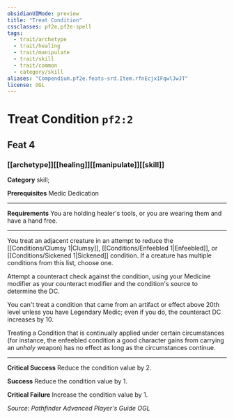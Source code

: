 ```yaml
---
obsidianUIMode: preview
title: "Treat Condition"
cssclasses: pf2e,pf2e-spell
tags:
  - trait/archetype
  - trait/healing
  - trait/manipulate
  - trait/skill
  - trait/common
  - category/skill
aliases: "Compendium.pf2e.feats-srd.Item.rfnEcjxIFqwlJwJT"
license: OGL
---
```

# Treat Condition `pf2:2`
## Feat 4
### [[archetype]][[healing]][[manipulate]][[skill]]

**Category** skill; 



**Prerequisites** Medic Dedication
* * *
**Requirements** You are holding healer's tools, or you are wearing them and have a hand free.

* * *

You treat an adjacent creature in an attempt to reduce the [[Conditions/Clumsy 1|Clumsy]], [[Conditions/Enfeebled 1|Enfeebled]], or [[Conditions/Sickened 1|Sickened]] condition. If a creature has multiple conditions from this list, choose one.

Attempt a counteract check against the condition, using your Medicine modifier as your counteract modifier and the condition's source to determine the DC.

You can't treat a condition that came from an artifact or effect above 20th level unless you have Legendary Medic; even if you do, the counteract DC increases by 10.

Treating a Condition that is continually applied under certain circumstances (for instance, the enfeebled condition a good character gains from carrying an _unholy_ weapon) has no effect as long as the circumstances continue.

* * *

**Critical Success** Reduce the condition value by 2.

**Success** Reduce the condition value by 1.

**Critical Failure** Increase the condition value by 1.

*Source: Pathfinder Advanced Player's Guide*
*OGL*